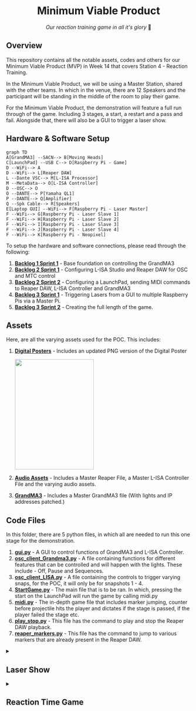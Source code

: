<h1 align="center">
  Minimum Viable Product
</h1>

<p align="center">
  <i align="center">Our reaction training game in all it's glory </i>🤯
</p>

## Overview
This repository contains all the notable assets, codes and others for our Minimum Viable Product (MVP) in Week 14 that covers Station 4 - Reaction Training.

In the Minimum Viable Product, we will be using a Master Station, shared with the other teams. In which in the venue, there are 12 Speakers and the participant will be standing in the middle of the room to play their game.

For the Minimum Viable Product, the demonstration will feature a full run through of the game. Including 3 stages, a start, a restart and a pass and fail. Alongside that, there will also be a GUI to trigger a laser show.

## Hardware & Software Setup
```mermaid
graph TD
A[GrandMA3] --SACN--> B[Moving Heads]
C[LaunchPad] --USB C--> D[Raspberry Pi - Game]
D --WiFi--> A
D --WiFi--> L[Reaper DAW]
L --Dante VSC--> M[L-ISA Processor]
M --MetaData--> O[L-ISA Controller]
D --OSC--> O
O --DANTE--> P[Yamaha QL1]
P --DANTE--> Q[Amplifier]
Q --Spk Cable--> R[Speakers]
E[Laptop GUI] --WiFi--> F[Raspberry Pi - Laser Master]
F --WiFi--> G[Raspberry Pi - Laser Slave 1]
F --WiFi--> H[Raspberry Pi - Laser Slave 2]
F --WiFi--> I[Raspberry Pi - Laser Slave 3]
F --WiFi--> J[Raspberry Pi - Laser Slave 4]
F --WiFi--> K[Raspberry Pi - Neopixel]
```
To setup the hardware and software connections, please read through the following:
1. **[Backlog 1 Sprint 1](NYP-EGL314-MSP1/Backlog1%20Sprint1/B1S1.md)** - Base foundation on controlling the GrandMA3
2. **[Backlog 2 Sprint 1](NYP-EGL314-MSP1/Backlog%202%20Sprint1/B2S1.md)** - Configuring L-ISA Studio and Reaper DAW for OSC and MTC control
3. **[Backlog 2 Sprint 2](NYP-EGL314-MSP1/Backlog%202%20Sprint2/B2S2.md)** - Configuring a LaunchPad, sending MIDI commands to Reaper DAW, L-ISA Controller and GrandMA3
4. **[Backlog 3 Sprint 1](NYP-EGL314-MSP1/Backlog3%20Sprint1/B3S1.md)** - Triggering Lasers from a GUI to multiple Raspberry Pis via a Master Pi.
5. **[Backlog 3 Sprint 2](NYP-EGL314-MSP1/Backlog3%20Sprint2/B3S2.md)** - Creating the full length of the game.

## Assets
Here, are all the varying assets used for the POC. This includes:
1. **[Digital Posters](./Assets/Poster)** - Includes an updated PNG version of the Digital Poster

   <img src="./Assets/Poster/DigitalPoster.png" width =215px height=300px>
   
2. **[Audio Assets](./Assets/Audio%20Assets)** - Includes a Master Reaper File, a Master L-ISA Controller File and the varying audio assets.
3. **[GrandMA3](./Assets/GrandMA3)** - Includes a Master GrandMA3 file (With lights and IP addresses patched.)

## Code Files
In this folder, there are 5 python files, in which all are needed to run this one stage for the demonstration.
1. **[gui.py](./Codes/gui.py)** - A GUI to control functions of GrandMA3 and L-ISA Controller.
2. **[osc_client_Grandma3.py](./Codes/osc_client_Grandma3.py)** - A file containing functions for different features that can be controlled and will happen with the lights. These include - Off, Pause and Sequences.
3. **[osc_client_LISA.py](./Codes/osc_client_LISA.py)** - A file containing the controls to trigger varying snaps, for the POC, it will only be for snapshots 1 - 4.
4. **[StartGame.py](./Codes/StartGame.py)** - The main file that is to be ran. In which, pressing the start on the LaunchPad will run the game by calling midi.py
5. **[midi.py](./Codes/midi.py)** - The in-depth game file that includes marker jumping, counter before projectile hits the player and dictates if the stage is passed, if the player failed the stage etc.
6. **[play_stop.py](./Codes/play_stop.py)** - This file has the command to play and stop the Reaper DAW playback.
7. **[reaper_markers.py](./Codes/reaper_markers.py)** - This file has the command to jump to various markers that are already present in the Reaper DAW.

<details><summary><h2>Laser Show</h2></summary></details>
<details><summary><h2>Reaction Time Game</summary></details>
